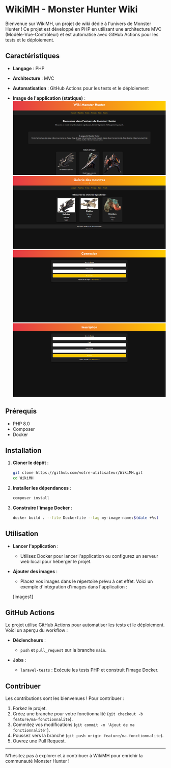 # WikiMH - Monster Hunter Wiki

Bienvenue sur WikiMH, un projet de wiki dédié à l'univers de Monster Hunter ! Ce projet est développé en PHP en utilisant une architecture MVC (Modèle-Vue-Contrôleur) et est automatisé avec GitHub Actions pour les tests et le déploiement.

## Caractéristiques

- **Langage** : PHP
- **Architecture** : MVC
- **Automatisation** : GitHub Actions pour les tests et le déploiement

- **Image de l'application (statique)** :
  ![alt text](./img/image-1.png)
  ![alt text](./img/image-2.png)
  ![alt text](./img/image-4.png)
  ![alt text](./img/image.png)

## Prérequis

- PHP 8.0
- Composer
- Docker

## Installation

1. **Cloner le dépôt** :

   ```bash
   git clone https://github.com/votre-utilisateur/WikiMH.git
   cd WikiMH
   ```

2. **Installer les dépendances** :

   ```bash
   composer install
   ```

3. **Construire l'image Docker** :
   ```bash
   docker build . --file Dockerfile --tag my-image-name:$(date +%s)
   ```

## Utilisation

- **Lancer l'application** :

  - Utilisez Docker pour lancer l'application ou configurez un serveur web local pour héberger le projet.

- **Ajouter des images** :

  - Placez vos images dans le répertoire prévu à cet effet. Voici un exemple d'intégration d'images dans l'application :

  [images1]

## GitHub Actions

Le projet utilise GitHub Actions pour automatiser les tests et le déploiement. Voici un aperçu du workflow :

- **Déclencheurs** :

  - `push` et `pull_request` sur la branche `main`.

- **Jobs** :
  - `laravel-tests` : Exécute les tests PHP et construit l'image Docker.

## Contribuer

Les contributions sont les bienvenues ! Pour contribuer :

1. Forkez le projet.
2. Créez une branche pour votre fonctionnalité (`git checkout -b feature/ma-fonctionnalite`).
3. Commitez vos modifications (`git commit -m 'Ajout de ma fonctionnalité'`).
4. Poussez vers la branche (`git push origin feature/ma-fonctionnalite`).
5. Ouvrez une Pull Request.

---

N'hésitez pas à explorer et à contribuer à WikiMH pour enrichir la communauté Monster Hunter !
